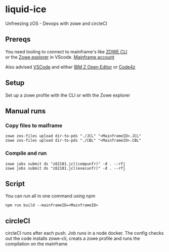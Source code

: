 # liquid-ice
Unfreezing zOS - Devops with zowe and circleCI

## Prereqs 

You need tooling to connect to mainframe's like [ZOWE CLI](https://docs.zowe.org/v1-1-x/user-guide/cli-installcli.html)  
or the [Zowe explorer](https://marketplace.visualstudio.com/items?itemName=Zowe.vscode-extension-for-zowe) in VScode.
[Mainframe account](https://www-01.ibm.com/events/wwe/ast/mtm/cobolvscode.nsf/enrollall?openform)

Also advised
[VSCode](https://code.visualstudio.com/download) and either [IBM Z Open Editor](https://ibm.github.io/zopeneditor-about/Docs/getting_started.html#installing-ibm-z-open-editor) or [Code4z](https://marketplace.visualstudio.com/items?itemName=broadcomMFD.code4z-extension-pack)

## Setup
Set up a zowe profile with the CLI or with the Zowe explorer 

## Manual runs

### Copy files to maiframe
```console
zowe zos-files upload dir-to-pds "./JCL" "<MainframeID>.JCL"  
zowe zos-files upload dir-to-pds "./CBL" "<MainframeID>.CBL"
 ```
### Compile and run 
```console
zowe jobs submit ds "z82101.jcl(compunfr)" -d . --rfj     
zowe jobs submit ds "z82101.jcl(execunfr)" -d . --rfj     
```

## Script
You can run all in one command using npm

```console
npm run build --mainframeID=<MainframeID>
```

## circleCI
circleCI runs after each push. Job runs in a node docker.
The config checks out the code installs zowe-cli, creats a zowe profile and runs the compilation on the mainframe


